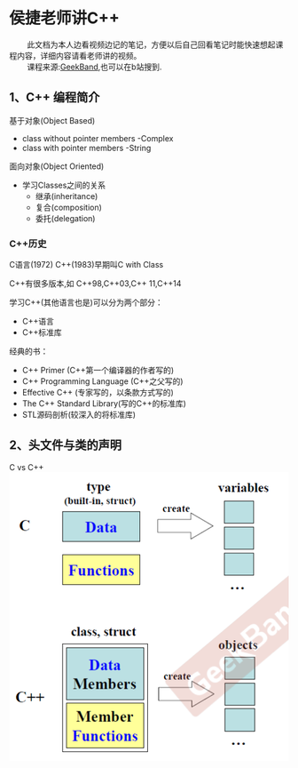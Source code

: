 # 侯捷老师讲C++
&ensp;&ensp;&ensp; &ensp;此文档为本人边看视频边记的笔记，方便以后自己回看笔记时能快速想起课程内容，详细内容请看老师讲的视频。<br>
&ensp;&ensp;&ensp; &ensp;课程来源:[GeekBand](https://study.163.com/course/introduction/1634002.htm),也可以在b站搜到.

## 1、C++ 编程简介

基于对象(Object Based)
* class without pointer members -Complex
* class with pointer members -String

面向对象(Object Oriented)
* 学习Classes之间的关系
  * 继承(inheritance)
  * 复合(composition)
  * 委托(delegation) 

### C++历史
C语言(1972)
C++(1983)早期叫C with Class

C++有很多版本,如 C++98,C++03,C++ 11,C++14

学习C++(其他语言也是)可以分为两个部分：
* C++语言
* C++标准库

经典的书：
* C++ Primer (C++第一个编译器的作者写的)
* C++ Programming Language (C++之父写的)
* Effective C++ (专家写的，以条款方式写的)
* The C++ Standard Library(写的C++的标准库)
* STL源码剖析(较深入的将标准库)

## 2、头文件与类的声明
C vs C++
![C vs. C++](https://github.com/LHesperus/Cpp-Notes/blob/master/%E4%BE%AF%E6%8D%B7-C%2B%2B%E9%9D%A2%E5%90%91%E5%AF%B9%E8%B1%A1%E9%AB%98%E7%BA%A7%E5%BC%80%E5%8F%91%E7%AC%94%E8%AE%B0/pic/2-1.png)

  